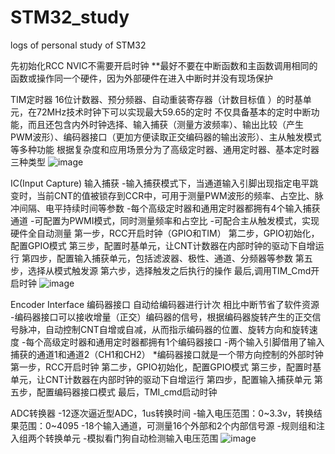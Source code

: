 # STM32_study
logs of personal study of STM32 

先初始化RCC
NVIC不需要开启时钟
**最好不要在中断函数和主函数调用相同的函数或操作同一个硬件，因为外部硬件在进入中断时并没有现场保护

TIM定时器
16位计数器、预分频器、自动重装寄存器（计数目标值 ）的时基单元，在72MHz技术时钟下可以实现最大59.65的定时
不仅具备基本的定时中断功能，而且还包含内外时钟选择、输入捕获（测量方波频率）、输出比较（产生PWM波形）、编码器接口（更加方便读取正交编码器的输出波形）、主从触发模式等多种功能
根据复杂度和应用场景分为了高级定时器、通用定时器、基本定时器三种类型
![image](https://github.com/user-attachments/assets/12eabac5-59cf-4c47-82e8-cfdec10bb9f1)

IC(Input Capture) 输入捕获
-输入捕获模式下，当通道输入引脚出现指定电平跳变时，当前CNT的值被锁存到CCR中，可用于测量PWM波形的频率、占空比、脉冲间隔、电平持续时间等参数
-每个高级定时器和通用定时器都拥有4个输入捕获通道
-可配置为PWMI模式，同时测量频率和占空比
-可配合主从触发模式，实现硬件全自动测量
第一步，RCC开启时钟（GPIO和TIM）
第二步，GPIO初始化，配置GPIO模式
第三步，配置时基单元，让CNT计数器在内部时钟的驱动下自增运行
第四步，配置输入捕获单元，包括滤波器、极性、通道、分频器等参数
第五步，选择从模式触发源
第六步，选择触发之后执行的操作
最后,调用TIM_Cmd开启时钟
![image](https://github.com/user-attachments/assets/089d9ffd-1625-499c-af1f-90db9f603606)

Encoder Interface 编码器接口
自动给编码器进行计次 相比中断节省了软件资源
-编码器接口可以接收增量（正交）编码器的信号，根据编码器旋转产生的正交信号脉冲，自动控制CNT自增或自减，从而指示编码器的位置、旋转方向和旋转速度
-每个高级定时器和通用定时器都拥有1个编码器接口
-两个输入引脚借用了输入捕获的通道1和通道2（CH1和CH2）
*编码器接口就是一个带方向控制的外部时钟
第一步，RCC开启时钟
第二步，GPIO初始化，配置GPIO模式
第三步，配置时基单元，让CNT计数器在内部时钟的驱动下自增运行
第四步，配置输入捕获单元
第五步，配置编码器接口模式
最后，TMI_cmd启动时钟

ADC转换器
-12逐次逼近型ADC，1us转换时间
-输入电压范围：0~3.3v，转换结果范围：0~4095
-18个输入通道，可测量16个外部和2个内部信号源
-规则组和注入组两个转换单元
-模拟看门狗自动检测输入电压范围
![image](https://github.com/user-attachments/assets/a8ba2fd5-80cf-46b7-81aa-93b585db173f)








